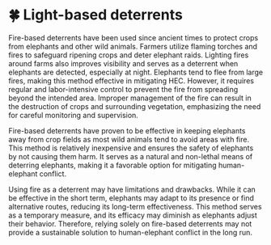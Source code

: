 # 🍀 Light-based deterrents

Fire-based deterrents have been used since ancient times to protect crops from elephants and other wild animals. Farmers utilize flaming torches and fires to safeguard ripening crops and deter elephant raids. Lighting fires around farms also improves visibility and serves as a deterrent when elephants are detected, especially at night. Elephants tend to flee from large fires, making this method effective in mitigating HEC. However, it requires regular and labor-intensive control to prevent the fire from spreading beyond the intended area. Improper management of the fire can result in the destruction of crops and surrounding vegetation, emphasizing the need for careful monitoring and supervision.

Fire-based deterrents have proven to be effective in keeping elephants away from crop fields as most wild animals tend to avoid areas with fire. This method is relatively inexpensive and ensures the safety of elephants by not causing them harm. It serves as a natural and non-lethal means of deterring elephants, making it a favorable option for mitigating human-elephant conflict.

Using fire as a deterrent may have limitations and drawbacks. While it can be effective in the short term, elephants may adapt to its presence or find alternative routes, reducing its long-term effectiveness. This method serves as a temporary measure, and its efficacy may diminish as elephants adjust their behavior. Therefore, relying solely on fire-based deterrents may not provide a sustainable solution to human-elephant conflict in the long run.
